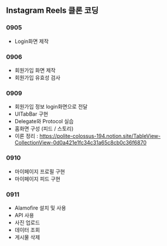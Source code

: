 ## Instagram Reels 클론 코딩

### 0905
- Login화면 제작

### 0906
- 회원가입 화면 제작
- 회원가입 유효성 검사

### 0909
- 회원가입 정보 login화면으로 전달
- UITabBar 구현
- Delegate와 Protocol 실습
- 홈화면 구성 (피드 / 스토리)
- 이론 정리 : https://polite-colossus-194.notion.site/TableView-CollectionView-0d0a421e1fc34c31a65c8cb0c36f6870

### 0910
- 마이페이지 프로필 구현
- 마이페이지 피드 구현

### 0911
- Alamofire 설치 및 사용
- API 사용
- 사진 업로드
- 데이터 조회
- 게시물 삭제
